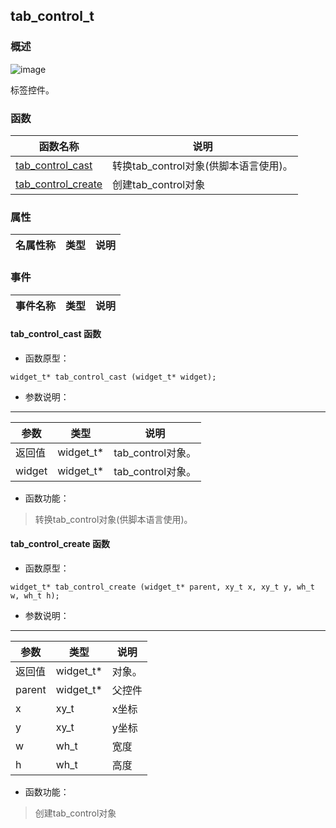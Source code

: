 ## tab\_control\_t
### 概述
![image](images/tab_control_t_0.png)

 标签控件。
### 函数
<p id="tab_control_t_methods">

| 函数名称 | 说明 | 
| -------- | ------------ | 
| <a href="#tab_control_t_tab_control_cast">tab\_control\_cast</a> | 转换tab_control对象(供脚本语言使用)。 |
| <a href="#tab_control_t_tab_control_create">tab\_control\_create</a> | 创建tab_control对象 |
### 属性
<p id="tab_control_t_properties">

| 名属性称 | 类型 | 说明 | 
| -------- | ----- | ------------ | 
### 事件
<p id="tab_control_t_events">

| 事件名称 | 类型  | 说明 | 
| -------- | ----- | ------- | 
#### tab\_control\_cast 函数
* 函数原型：

```
widget_t* tab_control_cast (widget_t* widget);
```

* 参数说明：

-----------------------

| 参数 | 类型 | 说明 |
| -------- | ----- | --------- |
| 返回值 | widget\_t* | tab\_control对象。 |
| widget | widget\_t* | tab\_control对象。 |
* 函数功能：

> <p id="tab_control_t_tab_control_cast"> 转换tab_control对象(供脚本语言使用)。



#### tab\_control\_create 函数
* 函数原型：

```
widget_t* tab_control_create (widget_t* parent, xy_t x, xy_t y, wh_t w, wh_t h);
```

* 参数说明：

-----------------------

| 参数 | 类型 | 说明 |
| -------- | ----- | --------- |
| 返回值 | widget\_t* | 对象。 |
| parent | widget\_t* | 父控件 |
| x | xy\_t | x坐标 |
| y | xy\_t | y坐标 |
| w | wh\_t | 宽度 |
| h | wh\_t | 高度 |
* 函数功能：

> <p id="tab_control_t_tab_control_create"> 创建tab_control对象



